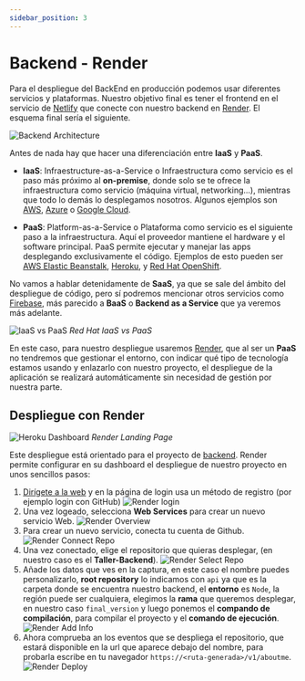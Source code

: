```yaml
---
sidebar_position: 3
---
```


# Backend - Render

Para el despliegue del BackEnd en producción podemos usar diferentes servicios y plataformas. Nuestro objetivo final es tener el frontend en el servicio de [Netlify](https://www.netlify.com) que conecte con nuestro backend en [Render](https://render.com). El esquema final sería el siguiente.

![Backend Architecture](/img/tutorial/deployment/architecture-deployment-backend-render.svg)

 Antes de nada hay que hacer una diferenciación entre **IaaS** y **PaaS**.

* **IaaS**: Infraestructure-as-a-Service o Infraestructura como servicio es el paso más próximo al **on-premise**, donde solo se te ofrece la infraestructura como servicio (máquina virtual, networking...), mientras que todo lo demás lo desplegamos nosotros. Algunos ejemplos son [AWS](https://aws.amazon.com/), [Azure](https://azure.microsoft.com/en-us/) o [Google Cloud](https://cloud.google.com/).

* **PaaS**: Platform-as-a-Service o Plataforma como servicio es el siguiente paso a la infraestructura. Aquí el proveedor mantiene el hardware y el software principal. PaaS permite ejecutar y manejar las apps desplegando exclusivamente el código. Ejemplos de esto pueden ser [AWS Elastic Beanstalk](https://aws.amazon.com/elasticbeanstalk/), [Heroku](https://www.heroku.com/), y [Red Hat OpenShift](https://www.redhat.com/en/technologies/cloud-computing/openshift).

No vamos a hablar detenidamente de **SaaS**, ya que se sale del ámbito del despliegue de código, pero sí podremos mencionar otros servicios como [Firebase](https://firebase.google.com/), más parecido a **BaaS** o **Backend as a Service** que ya veremos más adelante.

![IaaS vs PaaS](/img/tutorial/deployment/iaas.png)
*Red Hat IaaS vs PaaS*

En este caso, para nuestro despliegue usaremos [Render](https://render.com), que al ser un **PaaS** no tendremos que gestionar el entorno, con indicar qué tipo de tecnología estamos usando y enlazarlo con nuestro proyecto, el despliegue de la aplicación se realizará automáticamente sin necesidad de gestión por nuestra parte.

## Despliegue con Render

![Heroku Dashboard](/img/tutorial/deployment/render/render.png)
*Render Landing Page*

Este despliegue está orientado para el proyecto de [backend](https://github.com/lucferbux/Taller-Backend). Render permite configurar en su dashboard el despliegue de nuestro proyecto en unos sencillos pasos:

1. [Dirígete a la web](https://dashboard.render.com) y en la página de login usa un método de registro (por ejemplo login con GitHub)
![Render login](/img/tutorial/deployment/render/1-login.png)
2. Una vez logeado, selecciona **Web Services** para crear un nuevo servicio Web.
![Render Overview](/img/tutorial/deployment/render/2-select-option.png)
3. Para crear un nuevo servicio, conecta tu cuenta de Github.
![Render Connect Repo](/img/tutorial/deployment/render/3-connect-repository.png)
4. Una vez conectado, elige el repositorio que quieras desplegar, (en nuestro caso es el **Taller-Backend**).
![Render Select Repo](/img/tutorial/deployment/render/4-select-repository.png)
5. Añade los datos que ves en la captura, en este caso el nombre puedes personalizarlo, **root repository** lo indicamos con `api` ya que es la carpeta donde se encuentra nuestro backend, el **entorno** es `Node`, la región puede ser cualquiera, elegimos la **rama** que queremos desplegar, en nuestro caso `final_version` y luego ponemos el **compando de compilación**, para compilar el proyecto y el **comando de ejecución**.
![Render Add Info](/img/tutorial/deployment/render/5-add-info.png)
6. Ahora comprueba an los eventos que se despliega el repositorio, que estará disponible en la url que aparece debajo del nombre, para probarla escribe en tu navegador `https://<ruta-generada>/v1/aboutme`.
![Render Deploy](/img/tutorial/deployment/render/6-deploy.png)
